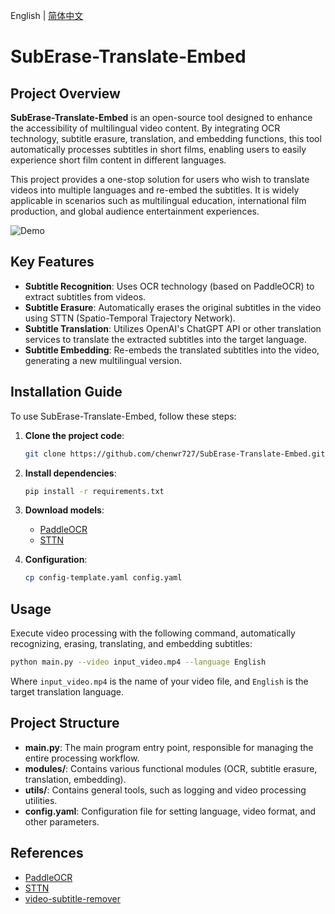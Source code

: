 English | [简体中文](README_CN.md)

# SubErase-Translate-Embed

## Project Overview

**SubErase-Translate-Embed** is an open-source tool designed to enhance the accessibility of multilingual video content. By integrating OCR technology, subtitle erasure, translation, and embedding functions, this tool automatically processes subtitles in short films, enabling users to easily experience short film content in different languages.

This project provides a one-stop solution for users who wish to translate videos into multiple languages and re-embed the subtitles. It is widely applicable in scenarios such as multilingual education, international film production, and global audience entertainment experiences.

![Demo](demo.webp)

## Key Features

- **Subtitle Recognition**: Uses OCR technology (based on PaddleOCR) to extract subtitles from videos.
- **Subtitle Erasure**: Automatically erases the original subtitles in the video using STTN (Spatio-Temporal Trajectory Network).
- **Subtitle Translation**: Utilizes OpenAI's ChatGPT API or other translation services to translate the extracted subtitles into the target language.
- **Subtitle Embedding**: Re-embeds the translated subtitles into the video, generating a new multilingual version.

## Installation Guide

To use SubErase-Translate-Embed, follow these steps:

1. **Clone the project code**:
    ```bash
    git clone https://github.com/chenwr727/SubErase-Translate-Embed.git
    ```

2. **Install dependencies**:
    ```bash
    pip install -r requirements.txt
    ```

3. **Download models**:
    - [PaddleOCR](https://paddleocr.bj.bcebos.com/PP-OCRv4/chinese/ch_PP-OCRv4_det_server_infer.tar)
    - [STTN](https://drive.google.com/file/d/1ZAMV8547wmZylKRt5qR_tC5VlosXD4Wv/view?usp=sharing)

4. **Configuration**:
    ```bash
    cp config-template.yaml config.yaml
    ```

## Usage

Execute video processing with the following command, automatically recognizing, erasing, translating, and embedding subtitles:

```bash
python main.py --video input_video.mp4 --language English
```
Where `input_video.mp4` is the name of your video file, and `English` is the target translation language.

## Project Structure

- **main.py**: The main program entry point, responsible for managing the entire processing workflow.
- **modules/**: Contains various functional modules (OCR, subtitle erasure, translation, embedding).
- **utils/**: Contains general tools, such as logging and video processing utilities.
- **config.yaml**: Configuration file for setting language, video format, and other parameters.

## References

- [PaddleOCR](https://github.com/PaddlePaddle/PaddleOCR)
- [STTN](https://github.com/researchmm/STTN)
- [video-subtitle-remover](https://github.com/YaoFANGUK/video-subtitle-remover)
